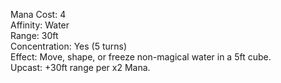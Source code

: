 Mana Cost: 4  
Affinity: Water  
Range: 30ft  
Concentration: Yes (5 turns)  
Effect: Move, shape, or freeze non-magical water in a 5ft cube.  
Upcast: +30ft range per x2 Mana.